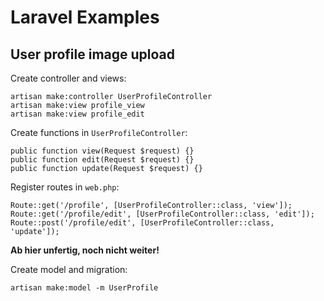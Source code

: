 # Laravel Examples

## User profile image upload

Create controller and views:

    artisan make:controller UserProfileController
    artisan make:view profile_view
    artisan make:view profile_edit

Create functions in `UserProfileController`:

    public function view(Request $request) {}
    public function edit(Request $request) {}
    public function update(Request $request) {}

Register routes in `web.php`:

    Route::get('/profile', [UserProfileController::class, 'view']);
    Route::get('/profile/edit', [UserProfileController::class, 'edit']);
    Route::post('/profile/edit', [UserProfileController::class, 'update']);

**Ab hier unfertig, noch nicht weiter!**

Create model and migration:
    
    artisan make:model -m UserProfile